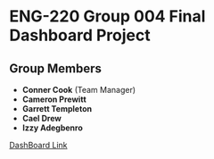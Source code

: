# ENG-220 Group 004 Final Dashboard Project

## Group Members
- **Conner Cook** (Team Manager)
- **Cameron Prewitt**
- **Garrett Templeton**
- **Cael Drew**
- **Izzy Adegbenro**

[DashBoard Link](https://eng-220-group-004-dashboard.streamlit.app/) 
